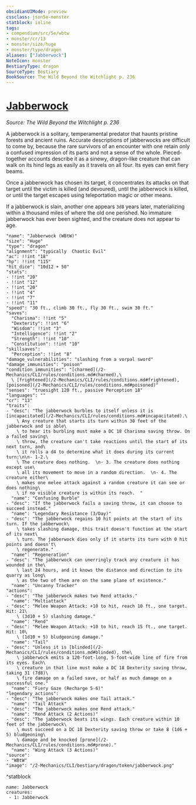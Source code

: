 ```yaml
---
obsidianUIMode: preview
cssclass: json5e-monster
statblock: inline
tags:
- compendium/src/5e/wbtw
- monster/cr/13
- monster/size/huge
- monster/type/dragon
aliases: ["Jabberwock"]
NoteIcon: monster
BestiaryType: dragon
SourceType: Bestiary
BookSource: The Wild Beyond the Witchlight p. 236
---
```

# [Jabberwock](2-Mechanics/CLI/bestiary/dragon/jabberwock-wbtw.md)
*Source: The Wild Beyond the Witchlight p. 236*  

A jabberwock is a solitary, temperamental predator that haunts pristine forests and ancient ruins. Accurate descriptions of jabberwocks are difficult to come by, because the rare survivors of an encounter with one retain only a confused impression of its parts and not a sense of the whole. Pieced-together accounts describe it as a sinewy, dragon-like creature that can walk on its hind legs as easily as it travels on all four. Its eyes can emit fiery beams.

Once a jabberwock has chosen its target, it concentrates its attacks on that target until the victim is killed (and devoured), until the jabberwock is killed, or until the target escapes using teleportation magic or other means.

If a jabberwock is slain, another one appears `3d8` years later, materializing within a thousand miles of where the old one perished. No immature jabberwock has ever been sighted, and the creature does not appear to age.

```statblock
"name": "Jabberwock (WBtW)"
"size": "Huge"
"type": "dragon"
"alignment": "typically  Chaotic Evil"
"ac": !!int "18"
"hp": !!int "115"
"hit_dice": "10d12 + 50"
"stats":
- !!int "20"
- !!int "12"
- !!int "20"
- !!int "4"
- !!int "7"
- !!int "11"
"speed": "30 ft., climb 30 ft., fly 30 ft., swim 30 ft."
"saves":
  "Charisma": !!int "5"
  "Dexterity": !!int "6"
  "Wisdom": !!int "3"
  "Intelligence": !!int "2"
  "Strength": !!int "10"
  "Constitution": !!int "10"
"skillsaves":
  "Perception": !!int "8"
"damage_vulnerabilities": "slashing from a vorpal sword"
"damage_immunities": "poison"
"condition_immunities": "[charmed](/2-Mechanics/CLI/rules/conditions.md#charmed),\
  \ [frightened](/2-Mechanics/CLI/rules/conditions.md#frightened), [poisoned](/2-Mechanics/CLI/rules/conditions.md#poisoned)"
"senses": "truesight 120 ft., passive Perception 18"
"languages": ""
"cr": "13"
"traits":
- "desc": "The jabberwock burbles to itself unless it is [incapacitated](/2-Mechanics/CLI/rules/conditions.md#incapacitated).\
    \ Any creature that starts its turn within 30 feet of the jabberwock and is able\
    \ to hear its burbling must make a DC 18 Charisma saving throw. On a failed saving\
    \ throw, the creature can't take reactions until the start of its next turn, and\
    \ it rolls a d4 to determine what it does during its current turn:\n\n- 1-2.\
    \ The creature does nothing.  \n- 3. The creature does nothing except use\
    \ all its movement to move in a random direction.  \n- 4. The creature either\
    \ makes one melee attack against a random creature it can see or does nothing\
    \ if no visible creature is within its reach.  "
  "name": "Confusing Burble"
- "desc": "If the jabberwock fails a saving throw, it can choose to succeed instead."
  "name": "Legendary Resistance (3/Day)"
- "desc": "The jabberwock regains 10 hit points at the start of its turn. If the jabberwock\
    \ takes slashing damage, this trait doesn't function at the start of its next\
    \ turn. The jabberwock dies only if it starts its turn with 0 hit points and doesn't\
    \ regenerate."
  "name": "Regeneration"
- "desc": "The jabberwock can unerringly track any creature it has wounded in the\
    \ last 24 hours, and it knows the distance and direction to its quarry as long\
    \ as the two of them are on the same plane of existence."
  "name": "Uncanny Tracker"
"actions":
- "desc": "The jabberwock makes two Rend attacks."
  "name": "Multiattack"
- "desc": "Melee Weapon Attack: +10 to hit, reach 10 ft., one target. Hit: 21\
    \ (3d10 + 5) slashing damage."
  "name": "Rend"
- "desc": "Melee Weapon Attack: +10 to hit, reach 15 ft., one target. Hit: 10\
    \ (1d10 + 5) bludgeoning damage."
  "name": "Tail"
- "desc": "Unless it is [blinded](/2-Mechanics/CLI/rules/conditions.md#blinded), the\
    \ jabberwock emits a 120-foot-long, 5-foot-wide line of fire from its eyes. Each\
    \ creature in that line must make a DC 18 Dexterity saving throw, taking 31 (7d8)\
    \ fire damage on a failed save, or half as much damage on a successful one."
  "name": "Fiery Gaze (Recharge 5-6)"
"legendary_actions":
- "desc": "The jabberwock makes one Tail attack."
  "name": "Tail Attack"
- "desc": "The jabberwock makes one Rend attack."
  "name": "Rend Attack (2 Actions)"
- "desc": "The jabberwock beats its wings. Each creature within 10 feet of the jabberwock\
    \ must succeed on a DC 18 Dexterity saving throw or take 8 (1d6 + 5) bludgeoning\
    \ damage and be knocked [prone](/2-Mechanics/CLI/rules/conditions.md#prone)."
  "name": "Wing Attack (3 Actions)"
"source":
- "WBtW"
"image": "/2-Mechanics/CLI/bestiary/dragon/token/jabberwock.png"
```
^statblock

```encounter-table
name: Jabberwock
creatures:
 - 1: Jabberwock
```